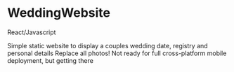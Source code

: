 # WeddingWebsite
React/Javascript

Simple static website to display a couples wedding date, registry and personal details 
Replace all photos!
Not ready for full cross-platform mobile deployment, but getting there
